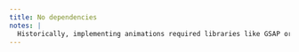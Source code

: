 ```yaml
---
title: No dependencies
notes: |
  Historically, implementing animations required libraries like GSAP or ~~Framer~~ Motion. The View Transitions API removes the need for any dependencies, reducing project complexity and load times while aligning with modern web standards. It’s easy to implement and doesn’t balloon your project’s bundle size. Developers can focus on implementing the animations instead of dealing with dependency conflicts.
---
```


<br>
